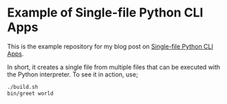 # Example of Single-file Python CLI Apps

This is the example repository for my blog post on [Single-file Python CLI Apps](https://www.palmenhq.dev/annotated/2021/08/single-file-python-cli-apps/).

In short, it creates a single file from multiple files that can be executed with the Python interpreter. To see it in action, use;

```sh
./build.sh
bin/greet world
```
